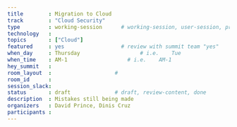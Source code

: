 ```yaml
---
title        : Migration to Cloud
track        : "Cloud Security"
type         : working-session      # working-session, user-session, product-session
technology   :
topics       : ["Cloud"]
featured     : yes                  # review with summit team "yes"
when_day     : Thursday                   # i.e.    Tue
when_time    : AM-1                   # i.e.    AM-1
hey_summit   :
room_layout  :                    #
room_id      :
session_slack: 
status       : draft              # draft, review-content, done
description  : Mistakes still being made
organizers   : David Prince, Dinis Cruz
participants :
---
```



<!--(add intro)

## "Refactor / Lift&Shift - why not realise"

(...)

## "The benefits of Re-platform"

(...)

## "Reallife examples from PBX"

(...)

## References

(...)


## Previous-->
